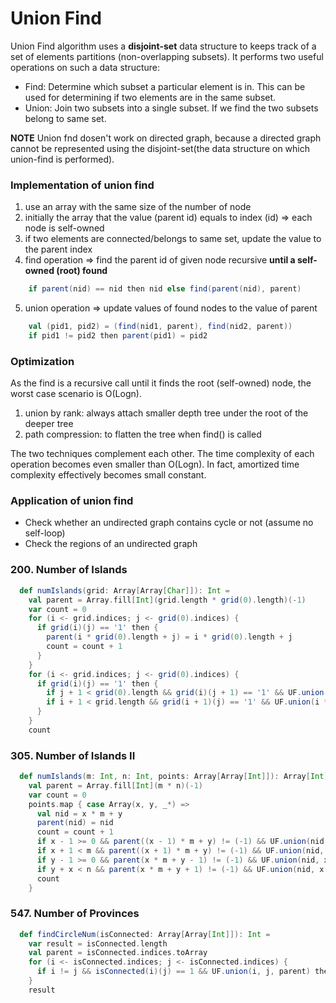 # Union Find
Union Find algorithm uses a **disjoint-set** data structure to keeps track of a set of elements partitions (non-overlapping subsets). 
It performs two useful operations on such a data structure:
* Find: Determine which subset a particular element is in. 
This can be used for determining if two elements are in the same subset.
* Union: Join two subsets into a single subset. 
If we find the two subsets belong to same set. 

**NOTE** Union fnd dosen't work on directed graph, 
because a directed graph cannot be represented using the disjoint-set(the data structure on which union-find is performed).

### Implementation of union find
1. use an array with the same size of the number of node
2. initially the array that the value (parent id) equals to index (id) => each node is self-owned 
3. if two elements are connected/belongs to same set, update the value to the parent index
4. find operation => find the parent id of given node recursive **until a self-owned (root) found**
```scala
    if parent(nid) == nid then nid else find(parent(nid), parent)
```
5. union operation => update values of found nodes to the value of parent
```scala
    val (pid1, pid2) = (find(nid1, parent), find(nid2, parent))
    if pid1 != pid2 then parent(pid1) = pid2
```

### Optimization
As the find is a recursive call until it finds the root (self-owned) node, the worst case scenario is O(Logn).
1. union by rank: always attach smaller depth tree under the root of the deeper tree
2. path compression: to flatten the tree when find() is called

The two techniques complement each other. The time complexity of each operation becomes even smaller than O(Logn). 
In fact, amortized time complexity effectively becomes small constant. 

### Application of union find
* Check whether an undirected graph contains cycle or not (assume no self-loop)
* Check the regions of an undirected graph

### 200. Number of Islands
```scala
  def numIslands(grid: Array[Array[Char]]): Int =
    val parent = Array.fill[Int](grid.length * grid(0).length)(-1)
    var count = 0
    for (i <- grid.indices; j <- grid(0).indices) {
      if grid(i)(j) == '1' then {
        parent(i * grid(0).length + j) = i * grid(0).length + j
        count = count + 1
      }
    }
    for (i <- grid.indices; j <- grid(0).indices) {
      if grid(i)(j) == '1' then {
        if j + 1 < grid(0).length && grid(i)(j + 1) == '1' && UF.union(i * grid(0).length + j, i * grid(0).length + j + 1, parent) then count = count - 1
        if i + 1 < grid.length && grid(i + 1)(j) == '1' && UF.union(i * grid(0).length + j, (i + 1) * grid(0).length + j, parent) then count = count - 1
      }
    }
    count
```

### 305. Number of Islands II
```scala
  def numIslands(m: Int, n: Int, points: Array[Array[Int]]): Array[Int] =
    val parent = Array.fill[Int](m * n)(-1)
    var count = 0
    points.map { case Array(x, y, _*) =>
      val nid = x * m + y
      parent(nid) = nid
      count = count + 1
      if x - 1 >= 0 && parent((x - 1) * m + y) != (-1) && UF.union(nid, (x - 1) * m + y, parent) then count = count - 1
      if x + 1 < m && parent((x + 1) * m + y) != (-1) && UF.union(nid, (x + 1) * m + y, parent) then count = count - 1
      if y - 1 >= 0 && parent(x * m + y - 1) != (-1) && UF.union(nid, x * m + y - 1, parent) then count = count - 1
      if y + x < n && parent(x * m + y + 1) != (-1) && UF.union(nid, x * m + y + 1, parent) then count = count - 1
      count
    }
```

### 547. Number of Provinces
```scala
  def findCircleNum(isConnected: Array[Array[Int]]): Int =
    var result = isConnected.length
    val parent = isConnected.indices.toArray
    for (i <- isConnected.indices; j <- isConnected.indices) {
      if i != j && isConnected(i)(j) == 1 && UF.union(i, j, parent) then result = result - 1
    }
    result
```